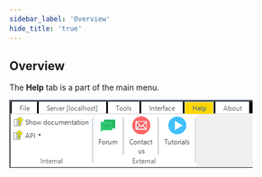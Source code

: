 ```yaml
---
sidebar_label: 'Overview'
hide_title: 'true'
---
```


## Overview

The **Help** tab is a part of the main menu.

![](../../../static/img/mainmenuhelp.png)

